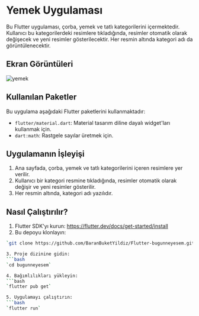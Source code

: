 # Yemek Uygulaması

Bu Flutter uygulaması, çorba, yemek ve tatlı kategorilerini içermektedir. Kullanıcı bu kategorilerdeki resimlere tıkladığında, resimler otomatik olarak değişecek ve yeni resimler gösterilecektir. Her resmin altında kategori adı da görüntülenecektir.

## Ekran Görüntüleri

![yemek](https://github.com/BaranBuketYildiz/Flutter-bugunneyesem/assets/126967473/58721a82-cbe5-46bc-b659-653a27cbeab0)

## Kullanılan Paketler

Bu uygulama aşağıdaki Flutter paketlerini kullanmaktadır:

- `flutter/material.dart`: Material tasarım diline dayalı widget'ları kullanmak için.
- `dart:math`: Rastgele sayılar üretmek için.

## Uygulamanın İşleyişi

1. Ana sayfada, çorba, yemek ve tatlı kategorilerini içeren resimlere yer verilir.
2. Kullanıcı bir kategori resmine tıkladığında, resimler otomatik olarak değişir ve yeni resimler gösterilir.
3. Her resmin altında, kategori adı yazılıdır.

## Nasıl Çalıştırılır?

1. Flutter SDK'yı kurun: https://flutter.dev/docs/get-started/install
 2. Bu depoyu klonlayın:
 
 ```bash 
 `git clone https://github.com/BaranBuketYildiz/Flutter-bugunneyesem.git`

3. Proje dizinine gidin: 
```bash
`cd bugunneyesem`

4. Bağımlılıkları yükleyin: 
```bash
`flutter pub get`

5. Uygulamayı çalıştırın: 
```bash
`flutter run`
